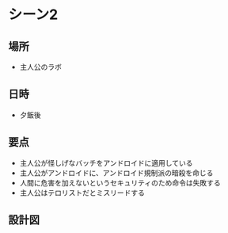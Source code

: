 # シーン2
## 場所
* 主人公のラボ

## 日時
* 夕飯後

## 要点
* 主人公が怪しげなバッチをアンドロイドに適用している
* 主人公がアンドロイドに、アンドロイド規制派の暗殺を命じる
* 人間に危害を加えないというセキュリティのため命令は失敗する
* 主人公はテロリストだとミスリードする

## 設計図

